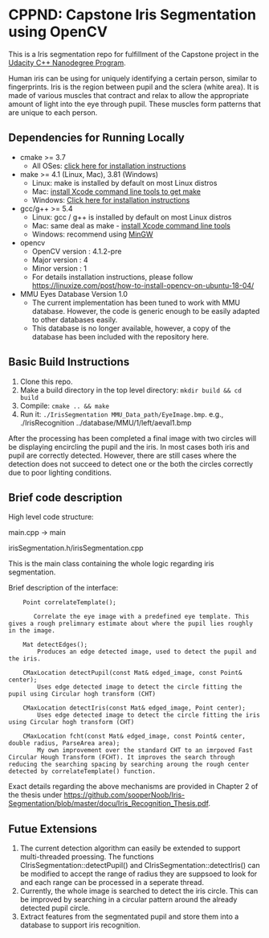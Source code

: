 # CPPND: Capstone Iris Segmentation using OpenCV

This is a Iris segmentation repo for fulfillment of the Capstone project in the [Udacity C++ Nanodegree Program](https://www.udacity.com/course/c-plus-plus-nanodegree--nd213).

Human iris can be using for uniquely identifying a certain person, similar to fingerprints. Iris is the region between pupil and the sclera (white area). It is made of various muscles that contract and relax to allow the appropriate amount of light into the eye through pupil. These muscles form patterns that are unique to each person.

## Dependencies for Running Locally
* cmake >= 3.7
  * All OSes: [click here for installation instructions](https://cmake.org/install/)
* make >= 4.1 (Linux, Mac), 3.81 (Windows)
  * Linux: make is installed by default on most Linux distros
  * Mac: [install Xcode command line tools to get make](https://developer.apple.com/xcode/features/)
  * Windows: [Click here for installation instructions](http://gnuwin32.sourceforge.net/packages/make.htm)
* gcc/g++ >= 5.4
  * Linux: gcc / g++ is installed by default on most Linux distros
  * Mac: same deal as make - [install Xcode command line tools](https://developer.apple.com/xcode/features/)
  * Windows: recommend using [MinGW](http://www.mingw.org/)
* opencv 
  * OpenCV version : 4.1.2-pre
  * Major version : 4
  * Minor version : 1
  * For details installation instructions, please follow https://linuxize.com/post/how-to-install-opencv-on-ubuntu-18-04/
* MMU Eyes Database Version 1.0
  * The current implementation has been tuned to work with MMU database. However, the code is generic enough to be easily adapted to other databases easily.
  * This database is no longer available, however, a copy of the database has been included with the repository here.
## Basic Build Instructions

1. Clone this repo.
2. Make a build directory in the top level directory: `mkdir build && cd build`
3. Compile: `cmake .. && make`
4. Run it: `./IrisSegmentation MMU_Data_path/EyeImage.bmp`.
   e.g., ./IrisRecognition ../database/MMU/1/left/aeval1.bmp
   
After the processing has been completed a final image with two circles will be displaying encircling the pupil and the iris. In most cases both iris and pupil are correctly detected. However, there are still cases where the detection does not succeed to detect one or the both the circles correctly due to poor lighting conditions.

## Brief code description

High level code structure:

 main.cpp  ->  main

 irisSegmentation.h/irisSegmentation.cpp

 This is the main class containing the whole logic regarding iris segmentation. 
 
   Brief description of the interface:
   
        Point correlateTemplate();
        
           Correlate the eye image with a predefined eye template. This gives a rough prelimnary estimate about where the pupil lies roughly in the image.
           
        Mat detectEdges();
            Produces an edge detected image, used to detect the pupil and the iris.
            
        CMaxLocation detectPupil(const Mat& edged_image, const Point& center);
            Uses edge detected image to detect the circle fitting the pupil using Circular hogh transform (CHT)
            
        CMaxLocation detectIris(const Mat& edged_image, Point center);
            Uses edge detected image to detect the circle fitting the iris using Circular hogh transform (CHT)
            
        CMaxLocation fcht(const Mat& edged_image, const Point& center, double radius, ParseArea area);
            My own improvement over the standard CHT to an imrpoved Fast Circular Hough Transform (FCHT). It improves the search through reducing the searching spacing by searching aroung the rough center detected by correlateTemplate() function. 

Exact details regarding the above mechanisms are provided in Chapter 2 of the thesis under https://github.com/sooperNoob/Iris-Segmentation/blob/master/docu/Iris_Recognition_Thesis.pdf.

## Futue Extensions
1. The current detection algorithm can easily be extended to support multi-threaded proessing. The functions CIrisSegmentation::detectPupil() and CIrisSegmentation::detectIris() can be modified to accept the range of radius they are suppsoed to look for and each range can be processed in a seperate thread.
2. Currently, the whole image is searched to detect the iris circle. This can be improved by searching in a circular pattern around the already detected pupil circle. 
3. Extract features from the segmentated pupil and store them into a database to support iris recognition.
